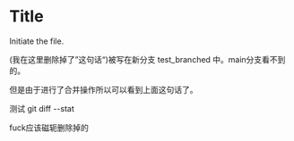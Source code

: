 # Title

Initiate the file.

(我在这里删除掉了”这句话“)被写在新分支 test_branched 中。main分支看不到的。

但是由于进行了合并操作所以可以看到上面这句话了。

测试 git diff --stat

fuck应该磁轭删除掉的


